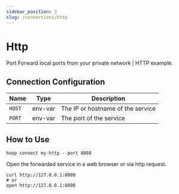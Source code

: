 ```yaml
---
sidebar_position: 3
slug: /connections/http
---
```


# Http

Port Forward local ports from your private network | HTTP example.

## Connection Configuration

| Name   | Type    | Description                       |
|------- | ------- | --------------------------------- |
| `HOST` | env-var | The IP or hostname of the service |
| `PORT` | env-var | The port of the service           |

## How to Use

```shell
hoop connect my-http --port 8080
```

Open the forwarded service in a web browser or via http request.

```shell
curl http://127.0.0.1:8080
# or
open http://127.0.0.1:8080
```
